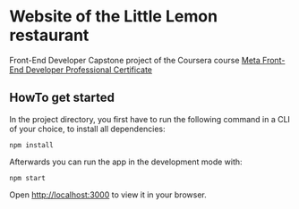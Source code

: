 # Website of the Little Lemon restaurant
Front-End Developer Capstone project of the Coursera course [Meta Front-End Developer Professional Certificate](https://www.coursera.org/professional-certificates/meta-front-end-developer)

## HowTo get started

In the project directory, you first have to run the following command in a CLI of your choice, to install all dependencies:

    npm install

Afterwards you can run the app in the development mode with:

    npm start

Open [http://localhost:3000](http://localhost:3000) to view it in your browser. 
